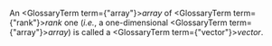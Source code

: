  



An <GlossaryTerm  term={"array"}><i>array</i></GlossaryTerm> of <GlossaryTerm  term={"rank"}><i>rank</i></GlossaryTerm> one (*i.e.*, a one-dimensional <GlossaryTerm  term={"array"}><i>array</i></GlossaryTerm>) is called a <GlossaryTerm  term={"vector"}><i>vector</i></GlossaryTerm>. 







 



 



